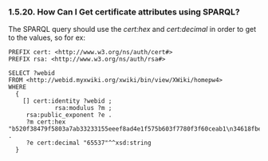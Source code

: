 <div id="virtuosotipsandtricksgetcertattr" class="section">

<div class="titlepage">

<div>

<div>

### 1.5.20. How Can I Get certificate attributes using SPARQL?

</div>

</div>

</div>

The SPARQL query should use the <span class="emphasis">*cert:hex*</span>
and <span class="emphasis">*cert:decimal*</span> in order to get to the
values, so for ex:

``` programlisting
PREFIX cert: <http://www.w3.org/ns/auth/cert#>
PREFIX rsa: <http://www.w3.org/ns/auth/rsa#>

SELECT ?webid
FROM <http://webid.myxwiki.org/xwiki/bin/view/XWiki/homepw4>
WHERE
  {
    [] cert:identity ?webid ;
             rsa:modulus ?m ;
     rsa:public_exponent ?e .
     ?m cert:hex "b520f38479f5803a7ab33233155eeef8ad4e1f575b603f7780f3f60ceab1\n34618fbe117539109c015c5f959b497e67c1a3b2c96e5f098bb0bf2a6597\n779d26f55fe8d320de7af0562fd2cd067dbc9d775b22fc06e63422717d00\na6801dedafd7b54a93c3f4e59538475673972e524f4ec2a3667d0e1ac856\nd532e32bf30cef8c1adc41718920568fbe9f793daeeaeeaa7e8367b7228a\n895a6cf94545a6f6286693277a1bc7750425ce6c35d570e89453117b88ce\n24206afd216a705ad08b7c59\n"^^xsd:string .
     ?e cert:decimal "65537"^^xsd:string
  }
```

</div>
